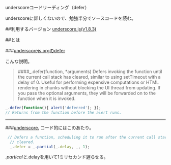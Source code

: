 underscoreコードリーディング（defer）

underscoreに詳しくないので、勉強半分でソースコードを読む。



##利用するバージョン
[underscore.js(v1.8.3)](https://github.com/jashkenas/underscore/tree/1.8.3)


##とは


###[underscorejs.orgのdefer](http://underscorejs.org/#defer)

こんな説明。
>####_.defer(function, *arguments) 
>Defers invoking the function until the current call stack has cleared, similar to using setTimeout with a delay of 0. 
>Useful for performing expensive computations or HTML rendering in chunks without blocking the UI thread from updating. 
>If you pass the optional arguments, they will be forwarded on to the function when it is invoked.


```javascript
_.defer(function(){ alert('deferred'); });
// Returns from the function before the alert runs.

```
------------- 


###[underscore.](https://github.com/jashkenas/underscore/blob/1.8.3/underscore.js#L772)
コード的にはこのあたり。

```javascript
 // Defers a function, scheduling it to run after the current call stack has
  // cleared.
  _.defer = _.partial(_.delay, _, 1);

```

_.particalと_.delayを用いて1ミリセカンド遅らせる。
